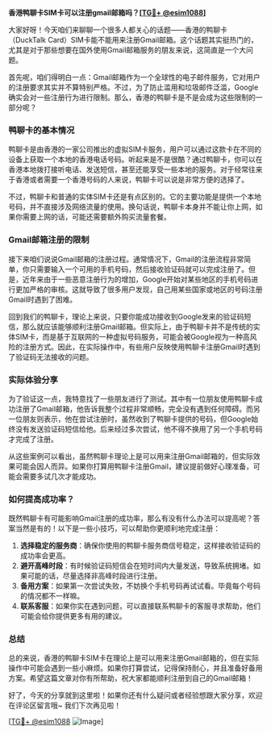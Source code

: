 **香港鸭聊卡SIM卡可以注册gmail邮箱吗？[[TG💪+ @esim1088](https://t.me/s/esim1088)]**

大家好呀！今天咱们来聊聊一个很多人都关心的话题——香港的鸭聊卡（DuckTalk Card）SIM卡能不能用来注册Gmail邮箱。这个话题其实挺热门的，尤其是对于那些想要在国外使用Gmail邮箱服务的朋友来说，这简直是一个大问题。

首先呢，咱们得明白一点：Gmail邮箱作为一个全球性的电子邮件服务，它对用户的注册要求其实并不算特别严格。不过，为了防止滥用和垃圾邮件泛滥，Google确实会对一些注册行为进行限制。那么，香港的鸭聊卡是不是会成为这些限制的一部分呢？

### 鸭聊卡的基本情况

鸭聊卡是由香港的一家公司推出的虚拟SIM卡服务，用户可以通过这款卡在不同的设备上获取一个本地的香港电话号码。听起来是不是很酷？通过鸭聊卡，你可以在香港本地拨打接听电话、发送短信，甚至还能享受一些本地的服务。对于经常往来于香港或者需要一个香港号码的人来说，鸭聊卡可以说是非常方便的选择了。

不过，鸭聊卡和普通的实体SIM卡还是有点区别的。它的主要功能是提供一个本地号码，并不直接涉及网络流量的使用。换句话说，鸭聊卡本身并不能让你上网，如果你需要上网的话，可能还需要额外购买流量套餐。

### Gmail邮箱注册的限制

接下来咱们说说Gmail邮箱的注册过程。通常情况下，Gmail的注册流程非常简单，你只需要输入一个可用的手机号码，然后接收验证码就可以完成注册了。但是，近年来由于一些恶意注册行为的增加，Google开始对某些地区的手机号码进行更加严格的审核。这就导致了很多用户发现，自己用某些国家或地区的号码注册Gmail时遇到了困难。

回到我们的鸭聊卡，理论上来说，只要你能成功接收到Google发来的验证码短信，那么就应该能够顺利注册Gmail邮箱。但实际上，由于鸭聊卡并不是传统的实体SIM卡，而是基于互联网的一种虚拟号码服务，可能会被Google视为一种高风险的注册方式。因此，在实际操作中，有些用户反映使用鸭聊卡注册Gmail时遇到了验证码无法接收的问题。

### 实际体验分享

为了验证这一点，我特意找了一些朋友进行了测试。其中有一位朋友使用鸭聊卡成功注册了Gmail邮箱，他告诉我整个过程非常顺畅，完全没有遇到任何障碍。而另一位朋友则表示，他在尝试注册时，虽然收到了鸭聊卡提供的号码，但Google始终没有发送验证码短信给他。后来经过多次尝试，他不得不换用了另一个手机号码才完成了注册。

从这些案例可以看出，虽然鸭聊卡理论上是可以用来注册Gmail邮箱的，但实际效果可能会因人而异。如果你打算用鸭聊卡注册Gmail，建议提前做好心理准备，可能会需要多试几次才能成功。

### 如何提高成功率？

既然鸭聊卡有可能影响Gmail注册的成功率，那么有没有什么办法可以提高呢？答案当然是有的！以下是一些小技巧，可以帮助你更顺利地完成注册：

1. **选择稳定的服务商**：确保你使用的鸭聊卡服务商信号稳定，这样接收验证码的成功率会更高。
2. **避开高峰时段**：有时候验证码短信会在短时间内大量发送，导致系统拥堵。如果可能的话，尽量选择非高峰时段进行注册。
3. **备用方案**：如果第一次尝试失败，不妨换个手机号码再试试看。毕竟每个号码的情况都不一样嘛。
4. **联系客服**：如果你实在遇到问题，可以直接联系鸭聊卡的客服寻求帮助，他们可能会给你提供更多有用的建议。

### 总结

总的来说，香港的鸭聊卡SIM卡在理论上是可以用来注册Gmail邮箱的，但在实际操作中可能会遇到一些小麻烦。如果你打算尝试，记得保持耐心，并且准备好备用方案。希望这篇文章对你有所帮助，祝大家都能顺利注册到自己的Gmail邮箱！

好了，今天的分享就到这里啦！如果你还有什么疑问或者经验想跟大家分享，欢迎在评论区留言哦~ 我们下次再见啦！

[[TG💪+ @esim1088](https://t.me/s/esim1088) ![Image](https://i.postimg.cc/4NQfJmqS/Snipaste-2025-05-13-00-14-12.png)]
